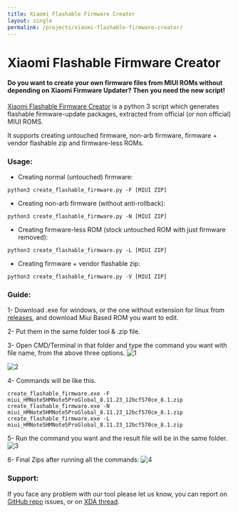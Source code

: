 ```yaml
---
title: Xiaomi Flashable Firmware Creator
layout: single
permalink: /projects/xiaomi-flashable-firmware-creator/
---
```


# Xiaomi Flashable Firmware Creator
#### Do you want to create your own firmware files from MIUI ROMs without depending on Xiaomi Firmware Updater? Then you need the new script!

[Xiaomi Flashable Firmware Creator](https://github.com/XiaomiFirmwareUpdater/xiaomi-flashable-firmware-creator.py/) is a python 3 script which generates flashable firmware-update packages, extracted from official (or non official) MIUI ROMS.

It supports creating untouched firmware, non-arb firmware, firmware + vendor flashable zip and firmware-less ROMs.

### Usage:

- Creating normal (untouched) firmware:
```
python3 create_flashable_firmware.py -F [MIUI ZIP]
```
- Creating non-arb firmware (without anti-rollback):
```
python3 create_flashable_firmware.py -N [MIUI ZIP]
```
- Creating firmware-less ROM (stock untouched ROM with just firmware removed):
```
python3 create_flashable_firmware.py -L [MIUI ZIP]
```
- Creating firmware + vendor flashable zip:
```
python3 create_flashable_firmware.py -V [MIUI ZIP]
```

### Guide:
1- Download .exe for windows, or the one without extension for linux from [releases](https://github.com/XiaomiFirmwareUpdater/xiaomi-flashable-firmware-creator.py/releases), and download Miui Based ROM you want to edit.

2- Put them in the same folder tool & .zip file.

3- Open CMD/Terminal in that folder and type the command you want with file name, from the above three options.
![1](https://i.postimg.cc/DwvbdGfp/1.png)

![2](https://i.postimg.cc/13vVWzfm/2.png)

4- Commands will be like this.
```
create_flashable_firmware.exe -F miui_HMNote5HMNote5ProGlobal_8.11.23_12bcf570ce_8.1.zip
create_flashable_firmware.exe -N miui_HMNote5HMNote5ProGlobal_8.11.23_12bcf570ce_8.1.zip
create_flashable_firmware.exe -L miui_HMNote5HMNote5ProGlobal_8.11.23_12bcf570ce_8.1.zip
```
5- Run the command you want and the result file will be in the same folder.
![3](https://i.postimg.cc/tg7Z8Hxh/3.png)

6- Final Zips after running all the commands:
![4](https://i.postimg.cc/L6fV0jpH/4.png)

### Support:
If you face any problem with our tool please let us know, you can report on [GitHub repo](https://github.com/XiaomiFirmwareUpdater/xiaomi-flashable-firmware-creator.py/) issues, or on [XDA thread](https://forum.xda-developers.com/android/software/tool-xiaomi-flashable-firmware-creator-t3871311).
